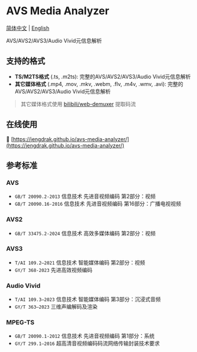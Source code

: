 # AVS Media Analyzer

[简体中文](README.zh-Hans.md) | [English](README.en.md)

AVS/AVS2/AVS3/Audio Vivid元信息解析

## 支持的格式

- **TS/M2TS格式** (.ts, .m2ts): 完整的AVS/AVS2/AVS3/Audio Vivid元信息解析
- **其它媒体格式** (.mp4, .mov, .mkv, .webm, .flv, .m4v, .wmv, .avi): 完整的AVS/AVS2/AVS3/Audio Vivid元信息解析

> 其它媒体格式使用 [bilibili/web-demuxer](https://github.com/bilibili/web-demuxer) 提取码流

## 在线使用

🔗 [https://jengdrak.github.io/avs-media-analyzer/](https://jengdrak.github.io/avs-media-analyzer/)

## 参考标准

### AVS

- `GB/T 20090.2-2013` 信息技术 先进音视频编码 第2部分：视频
- `GB/T 20090.16-2016` 信息技术 先进音视频编码 第16部分：广播电视视频

### AVS2

- `GB/T 33475.2-2024` 信息技术 高效多媒体编码 第2部分：视频

### AVS3

- `T/AI 109.2—2021` 信息技术 智能媒体编码 第2部分：视频
- `GY/T 368-2023` 先进高效视频编码

### Audio Vivid

- `T/AI 109.3—2023` 信息技术 智能媒体编码 第3部分：沉浸式音频
- `GY/T 363—2023` 三维声编解码及渲染

### MPEG-TS
- `GB/T 20090.1-2012` 信息技术 先进音视频编码 第1部分：系统
- `GY/T 299.1—2016` 超高清音视频编码码流网络传输封装技术要求